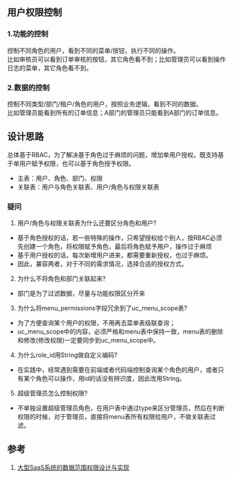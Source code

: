 ## 用户权限控制
### 1.功能的控制
控制不同角色的用户，看到不同的菜单/按钮，执行不同的操作。    
比如审核员可以看到订单审核的按钮，其它角色看不到；比如管理员可以看到操作日志的菜单，其它角色看不到。

### 2.数据的控制
控制不同类型/部门/租户/角色的用户，按照业务逻辑，看到不同的数据。    
比如管理员能看到所有的订单信息；A部门的管理员只能看到A部门的订单信息。
   
## 设计思路
总体基于RBAC，为了解决基于角色过于麻烦的问题，增加单用户授权。既支持基于单用户赋予权限，也可以基于角色授予权限。

- 主表：用户、角色、部门、权限
- 关联表：用户与角色关联表、用户/角色与权限关联表

### 疑问
1. 用户/角色与权限关联表为什么还要区分角色和用户?
- 基于角色授权的话，若一些特殊的操作，只希望授权给个别人，按RBAC必须先创建一个角色，将权限赋予角色，最后将角色赋予用户，操作过于麻烦
- 基于用户授权的话，每次新增用户进来，都需要重新授权，也过于麻烦。
- 因此，兼容两者，对于不同的需求情况，选择合适的授权方式。

2. 为什么不将角色和部门关联起来?
- 部门是为了过滤数据，尽量与功能权限区分开来

3. 为什么将menu_permissions字段冗余到了uc_menu_scope表?
- 为了方便查询某个用户的权限，不用再去菜单表级联查询；
- uc_menu_scope中的内容，必须严格和menu表中保持一致，menu表的删除和修改(修改权限)一定要同步到uc_menu_scope中。

4. 为什么role_id用String做自定义编码?
- 在实践中，经常遇到需要在前端或者代码端控制查询某个角色的用户，或者只有某个角色可以操作，用id的话没有辨识度，因此改用String。

5. 超级管理员怎么控制权限?
- 不单独设置超级管理员角色，在用户表中通过type来区分管理员，然后在判断权限的时候，对于管理员，直接将menu表所有权限给用户，不做关联表过滤。

## 参考
1. [大型SaaS系统的数据范围权限设计与实现](https://mp.weixin.qq.com/s/PaL0A1geHTOl5HKsF0t_YQ)
